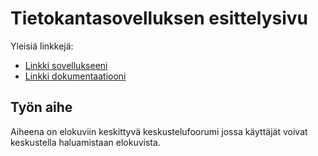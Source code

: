 # Tietokantasovelluksen esittelysivu

Yleisiä linkkejä:

* [Linkki sovellukseeni](http://arkuar.users.cs.helsinki.fi/tsoha/)
* [Linkki dokumentaatiooni](/doc/dokumentaatio.pdf)

## Työn aihe

Aiheena on elokuviin keskittyvä keskustelufoorumi jossa käyttäjät voivat keskustella haluamistaan
elokuvista.
